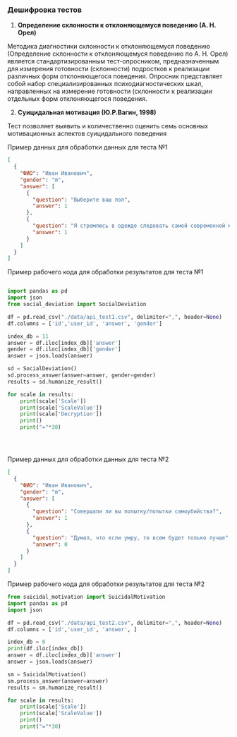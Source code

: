 ### Дешифровка тестов 

1. **Определение склонности к отклоняющемуся поведению (А. Н. Орел)**

Методика диагностики склонности к отклоняющемуся поведению (Определение склонности к отклоняющемуся поведению
по А. Н. Орел) является стандартизированным тест-опросником, предназначенным для измерения готовности
(склонности) подростков к реализации различных форм отклоняющегося поведения. Опросник представляет собой
набор специализированных психодиагностических шкал, направленных на измерение готовности (склонности к
реализации отдельных форм отклоняющегося поведения.

2. **Суицидальная мотивация (Ю.Р.Вагин, 1998)**

Тест позволяет выявить и количественно оценить семь основных мотивационных аспектов суицидального поведения



Пример данных для обработки данных для теста №1

```json
[
  {
    "ФИО": "Иван Иванович",
    "gender": "m",
    "answer": [
      {
        "question": "Выберите ваш пол",
        "answer": 1
      },
      {
        "question": "Я стремлюсь в одежде следовать самой современной моде или даже опережать ее",
        "answer": 1
      } 
    ]
  }
]
```

Пример рабочего кода для обработки результатов для теста №1
```python

import pandas as pd
import json
from social_deviation import SocialDeviation

df = pd.read_csv("./data/api_test1.csv", delimiter=",", header=None)
df.columns = ['id','user_id', 'answer', 'gender']

index_db = 11
answer = df.iloc[index_db]['answer']
gender = df.iloc[index_db]['gender']
answer = json.loads(answer)

sd = SocialDeviation()
sd.process_answer(answer=answer, gender=gender)
results = sd.humanize_result()

for scale in results:
    print(scale['Scale'])
    print(scale['ScaleValue'])
    print(scale['Decryption'])
    print()
    print("="*30)





```


Пример данных для обработки данных для теста №2

```json
[
  {
    "ФИО": "Иван Иванович",
    "gender": "m",
    "answer": [
      {
        "question": "Совершали ли вы попытку/попытки самоубийства?",
        "answer": 1
      },
      {
        "question": "Думал, что если умру, то всем будет только лучше",
        "answer": 0
      } 
    ]
  }
]
```

Пример рабочего кода для обработки результатов для теста №2
```python
from suicidal_motivation import SuicidalMotivation
import pandas as pd
import json

df = pd.read_csv("./data/api_test2.csv", delimiter=",", header=None)
df.columns = ['id','user_id', 'answer', ]

index_db = 0
print(df.iloc[index_db])
answer = df.iloc[index_db]['answer']
answer = json.loads(answer)

sm = SuicidalMotivation()
sm.process_answer(answer=answer)
results = sm.humanize_result()

for scale in results:
    print(scale['Scale'])
    print(scale['ScaleValue'])
    print()
    print("="*30)

```